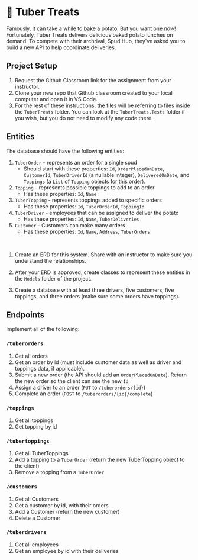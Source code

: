 # :potato: Tuber Treats
Famously, it can take a while to bake a potato. But you want one _now_! Fortunately, Tuber Treats delivers delicious baked potato lunches on demand. To compete with their archrival, Spud Hub, they've asked you to build a new API to help coordinate deliveries. 

## Project Setup
1. Request the Github Classroom link for the assignment from your instructor.
1. Clone your new repo that Github classroom created to your local computer and open it in VS Code.
1. For the rest of these instructions, the files will be referring to files inside the `TuberTreats` folder. You can look at the `TuberTreats.Tests` folder if you wish, but you do not need to modify any code there. 

## Entities
The database should have the following entities:
1. `TuberOrder` - represents an order for a single spud
    - Should start with these properties: `Id`, `OrderPlacedOnDate`, `CustomerId`, `TuberDriverId` (a nullable integer), `DeliveredOnDate`, and `Toppings` (a `List` of `Topping` objects for this order).
1. `Topping` - represents possible toppings to add to an order
    - Has these properties: `Id`, `Name`
1. `TuberTopping` -  represents toppings added to specific orders
    - Has these properties: `Id`, `TuberOrderId`, `ToppingId`
1. `TuberDriver` - employees that can be assigned to deliver the potato
    - Has these properties: `Id`, `Name`, `TuberDeliveries`
1. `Customer` - Customers can make many orders 
    - Has these properties: `Id`, `Name`, `Address`, `TuberOrders`

<br>

1. Create an ERD for this system. Share with an instructor to make sure you understand the relationships. 

1. After your ERD is approved, create classes to represent these entities in the `Models` folder of the project.

1. Create a database with at least three drivers, five customers, five toppings, and three orders (make sure some orders have toppings). 

## Endpoints
Implement all of the following:

### `/tuberorders`
1. Get all orders
1. Get an order by id (must include customer data as well as driver and toppings data, if applicable). 
1. Submit a new order (the API should add an `OrderPlacedOnDate`). Return the new order so the client can see the new `Id`. 
1. Assign a driver to an order (`PUT` to `/tuberorders/{id}`)
1. Complete an order (`POST` to `/tuberorders/{id}/complete`)

### `/toppings`
1. Get all toppings
1. Get topping by id

### `/tubertoppings`
1. Get all TuberToppings
1. Add a topping to a `TuberOrder` (return the new TuberTopping object to the client)
1. Remove a topping from a `TuberOrder`

### `/customers`
1. Get all Customers
1. Get a customer by id, with their orders
1. Add a Customer (return the new customer)
1. Delete a Customer

### `/tuberdrivers`
1. Get all employees
1. Get an employee by id with their deliveries
